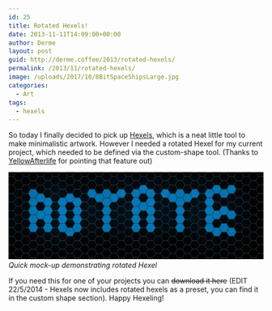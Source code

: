 ```yaml
---
id: 25
title: Rotated Hexels!
date: 2013-11-11T14:09:00+00:00
author: Derme
layout: post
guid: http://derme.coffee/2013/rotated-hexels/
permalink: /2013/11/rotated-hexels/
image: /uploads/2017/10/8BitSpaceShipsLarge.jpg
categories:
  - Art
tags:
  - hexels
---
```

So today I finally decided to pick up [Hexels](http://hexraystudios.com/hexels/), which is a neat little tool to make minimalistic artwork. However I needed a rotated Hexel for my current project, which needed to be defined via the custom-shape tool. (Thanks to [YellowAfterlife](http://twitter.com/YellowAfterlife) for pointing that feature out)

![Example Hexel](/uploads/2013/11/RotatedHexel.png)
_Quick mock-up demonstrating rotated Hexel_

If you need this for one of your projects you can <span style="text-decoration: line-through;">download it here</span> (EDIT 22/5/2014 - Hexels now includes rotated hexels as a preset, you can find it in the custom shape section). Happy Hexeling!
